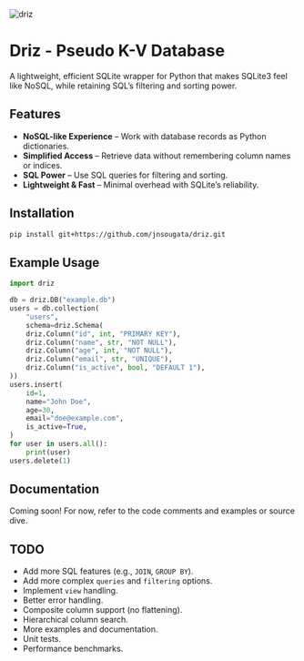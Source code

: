 ![driz](https://github.com/user-attachments/assets/75f99420-b480-4199-987d-8542e6236507)

# Driz - Pseudo K-V Database

A lightweight, efficient SQLite wrapper for Python that makes SQLite3 feel like NoSQL, while retaining SQL’s filtering and sorting power.
## Features
- **NoSQL-like Experience** – Work with database records as Python dictionaries.
- **Simplified Access** – Retrieve data without remembering column names or indices.
- **SQL Power** – Use SQL queries for filtering and sorting.
- **Lightweight & Fast** – Minimal overhead with SQLite’s reliability.

## Installation
```sh
pip install git+https://github.com/jnsougata/driz.git
```

## Example Usage
```python
import driz

db = driz.DB("example.db")
users = db.collection(
    "users", 
    schema=driz.Schema(
    driz.Column("id", int, "PRIMARY KEY"),
    driz.Column("name", str, "NOT NULL"),
    driz.Column("age", int, "NOT NULL"),
    driz.Column("email", str, "UNIQUE"),
    driz.Column("is_active", bool, "DEFAULT 1"),
))
users.insert(
    id=1,
    name="John Doe",
    age=30,
    email="doe@example.com",
    is_active=True,
)
for user in users.all():
    print(user)
users.delete(1)
```

## Documentation
Coming soon! For now, refer to the code comments and examples or source dive.

## TODO
- Add more SQL features (e.g., `JOIN`, `GROUP BY`).
- Add more complex `queries` and `filtering` options.
- Implement `view` handling.
- Better error handling.
- Composite column support (no flattening).
- Hierarchical column search.
- More examples and documentation.
- Unit tests.
- Performance benchmarks.
